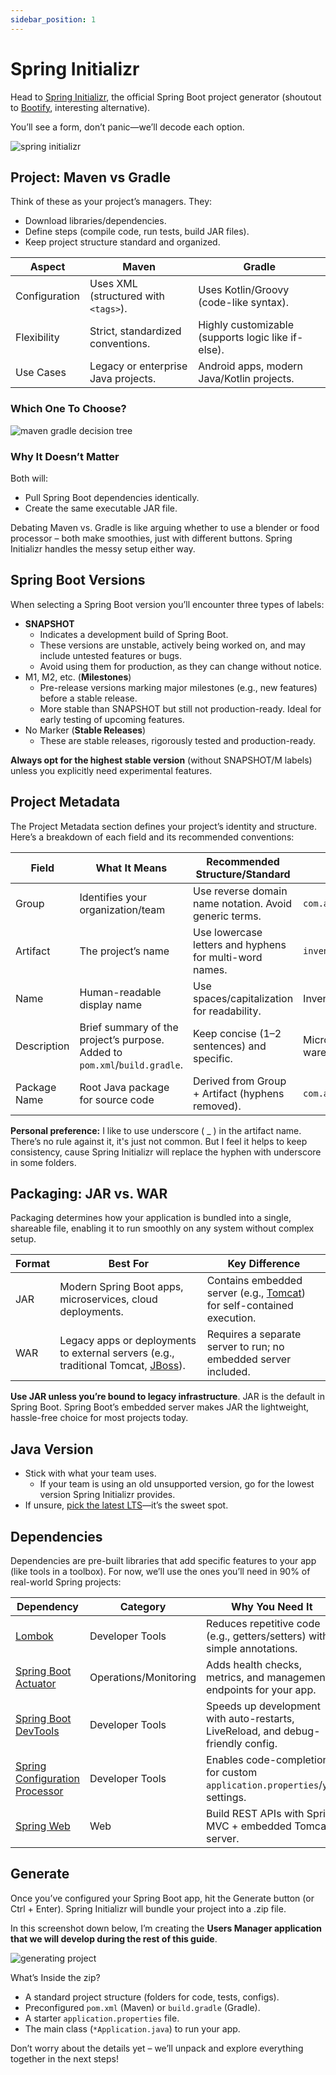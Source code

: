 ```yaml
---
sidebar_position: 1
---
```


# Spring Initializr

Head to [Spring Initializr](https://start.spring.io/), the official Spring Boot project generator (shoutout to [Bootify](https://bootify.io/), interesting alternative).

You’ll see a form, don’t panic—we’ll decode each option.

<div>
  <img src={require('@site/static/img/lets-create-a-spring-boot-project/spring-initializr.png').default} alt="spring initializr" />
</div>

## Project: Maven vs Gradle

Think of these as your project’s managers. They:

* Download libraries/dependencies.
* Define steps (compile code, run tests, build JAR files).
* Keep project structure standard and organized.

| Aspect        | Maven                                | Gradle                                             |
|---------------|--------------------------------------|----------------------------------------------------|
| Configuration | Uses XML (structured with `<tags>`). | Uses Kotlin/Groovy (code-like syntax).             |
| Flexibility   | Strict, standardized conventions.    | Highly customizable (supports logic like if-else). |
| Use Cases     | Legacy or enterprise Java projects.  | Android apps, modern Java/Kotlin projects.         |

### Which One To Choose?

<div>
  <img src={require('@site/static/img/lets-create-a-spring-boot-project/maven-gradle-decision-tree.png').default} alt="maven gradle decision tree" />
</div>

### Why It Doesn’t Matter

Both will:

* Pull Spring Boot dependencies identically.
* Create the same executable JAR file.

Debating Maven vs. Gradle is like arguing whether to use a blender or food processor – both make smoothies, just with different buttons. Spring Initializr handles the messy setup either way.

## Spring Boot Versions 

When selecting a Spring Boot version you’ll encounter three types of labels:

* **SNAPSHOT**
  * Indicates a development build of Spring Boot.
  * These versions are unstable, actively being worked on, and may include untested features or bugs.
  * Avoid using them for production, as they can change without notice.
* M1, M2, etc. (**Milestones**)
  * Pre-release versions marking major milestones (e.g., new features) before a stable release.
  * More stable than SNAPSHOT but still not production-ready. Ideal for early testing of upcoming features.
* No Marker (**Stable Releases**)
  * These are stable releases, rigorously tested and production-ready.

**Always opt for the highest stable version** (without SNAPSHOT/M labels) unless you explicitly need experimental features.

## Project Metadata

The Project Metadata section defines your project’s identity and structure. Here’s a breakdown of each field and its recommended conventions:

| Field        | What It Means                                                              | Recommended Structure/Standard                          | Example                                        |
|--------------|----------------------------------------------------------------------------|---------------------------------------------------------|------------------------------------------------|
| Group        | Identifies your organization/team                                          | Use reverse domain name notation. Avoid generic terms.  | `com.acme`                                     |
| Artifact     | The project’s name                                                         | Use lowercase letters and hyphens for multi-word names. | `inventory-service`                            |
| Name         | Human-readable display name                                                | Use spaces/capitalization for readability.              | Inventory Management                           |
| Description  | Brief summary of the project’s purpose. Added to `pom.xml`/`build.gradle`. | Keep concise (1–2 sentences) and specific.              | Microservice for tracking warehouse inventory. |
| Package Name | Root Java package for source code                                          | Derived from Group + Artifact (hyphens removed).        | `com.acme.inventoryservice`                    |

**Personal preference:** I like to use underscore ( _ ) in the artifact name. There’s no rule against it, it's just not common. But I feel it helps to keep consistency, cause Spring Initializr will replace the hyphen with underscore in some folders.

## Packaging: JAR vs. WAR

Packaging determines how your application is bundled into a single, shareable file, enabling it to run smoothly on any system without complex setup.

| Format | Best For                                                                                                                                                          | Key Difference                                                                                      |
|--------|-------------------------------------------------------------------------------------------------------------------------------------------------------------------|-----------------------------------------------------------------------------------------------------|
| JAR    | Modern Spring Boot apps, microservices, cloud deployments.                                                                                                        | Contains embedded server (e.g., [Tomcat](https://tomcat.apache.org/)) for self-contained execution. |
| WAR    | Legacy apps or deployments to external servers (e.g., traditional Tomcat, [JBoss](https://www.redhat.com/en/technologies/jboss-middleware/application-platform)). | Requires a separate server to run; no embedded server included.                                     |

**Use JAR unless you’re bound to legacy infrastructure**. JAR is the default in Spring Boot. Spring Boot’s embedded server makes JAR the lightweight, hassle-free choice for most projects today.

## Java Version

* Stick with what your team uses.
  * If your team is using an old unsupported version, go for the lowest version Spring Initializr provides.
* If unsure, [pick the latest LTS](https://www.oracle.com/java/technologies/java-se-support-roadmap.html)—it’s the sweet spot.

## Dependencies

Dependencies are pre-built libraries that add specific features to your app (like tools in a toolbox). For now, we’ll use the ones you’ll need in 90% of real-world Spring projects:

| Dependency                                                                                                                                                           | Category              | Why You Need It                                                                  |
|----------------------------------------------------------------------------------------------------------------------------------------------------------------------|-----------------------|----------------------------------------------------------------------------------|
| [Lombok](https://projectlombok.org/)                                                                                                                                 | Developer Tools       | Reduces repetitive code (e.g., getters/setters) with simple annotations.         |
| [Spring Boot Actuator](https://docs.spring.io/spring-boot/docs/3.3.4/reference/htmlsingle/index.html#actuator)                                                       | Operations/Monitoring | Adds health checks, metrics, and management endpoints for your app.              |
| [Spring Boot DevTools](https://docs.spring.io/spring-boot/docs/3.3.4/reference/htmlsingle/index.html#using.devtools)                                                 | Developer Tools       | Speeds up development with auto-restarts, LiveReload, and debug-friendly config. |
| [Spring Configuration Processor](https://docs.spring.io/spring-boot/docs/3.3.4/reference/htmlsingle/index.html#appendix.configuration-metadata.annotation-processor) | Developer Tools       | Enables code-completion for custom `application.properties`/`yml` settings.      |
| [Spring Web](https://docs.spring.io/spring-boot/docs/3.3.4/reference/htmlsingle/index.html#web)                                                                      | Web                   | Build REST APIs with Spring MVC + embedded Tomcat server.                        |

## Generate

Once you’ve configured your Spring Boot app, hit the Generate button (or Ctrl + Enter). Spring Initializr will bundle your project into a .zip file.

In this screenshot down below, I’m creating the **Users Manager application that we will develop during the rest of this guide**.

<div>
  <img src={require('@site/static/img/lets-create-a-spring-boot-project/generating-project.png').default} alt="generating project" />
</div>

What’s Inside the zip?

* A standard project structure (folders for code, tests, configs).
* Preconfigured `pom.xml` (Maven) or `build.gradle` (Gradle).
* A starter `application.properties` file.
* The main class (`*Application.java`) to run your app.

Don’t worry about the details yet – we’ll unpack and explore everything together in the next steps!
